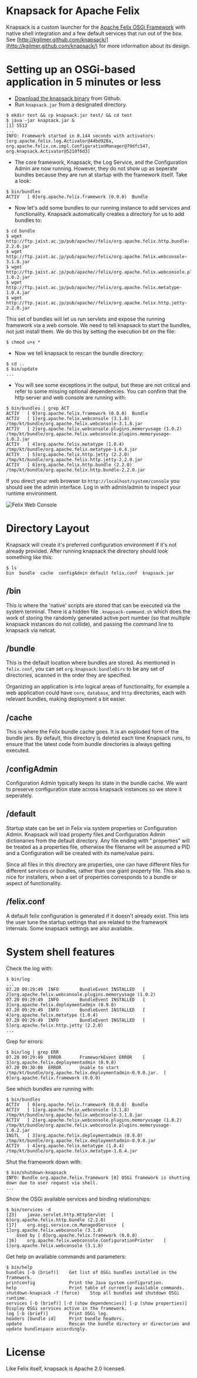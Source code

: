 
# Knapsack for Apache Felix

Knapsack is a custom launcher for the [Apache Felix OSGi Framework](http://felix.apache.org/site/index.html) with native shell integration and a few default services that run out of the box.  See [http://kgilmer.github.com/knapsack/](http://kgilmer.github.com/knapsack/) for more information about its design.

# Setting up an OSGi-based application in 5 minutes or less
- [Download the knapsack binary](https://github.com/downloads/kgilmer/knapsack/knapsack.jar) from Github.
- Run `knapsack.jar` from a designated directory.

```
$ mkdir test && cp knapsack.jar test/ && cd test
$ java -jar knapsack.jar &
[1] 5513
...
INFO: Framework started in 0.144 seconds with activators: [org.apache.felix.log.Activator@44bd928a, org.apache.felix.cm.impl.ConfigurationManager@79dfc547, org.knapsack.Activator@5210f6d3]
```
- The core framework, Knapsack, the Log Service, and the Configuration Admin are now running.  However, they do not show up as seperate bundles because they are run at startup with the framework itself.  Take a look:

```
$ bin/bundles 
ACTIV 	[ 0]org.apache.felix.framework (0.0.0) 	Bundle
```
- Now let's add some bundles to our running instance to add services and functionality.  Knapsack automatically creates a directory for us to add bundles to:

```
$ cd bundle
$ wget http://ftp.jaist.ac.jp/pub/apache//felix/org.apache.felix.http.bundle-2.2.0.jar
$ wget http://ftp.jaist.ac.jp/pub/apache//felix/org.apache.felix.webconsole-3.1.8.jar
$ wget http://ftp.jaist.ac.jp/pub/apache//felix/org.apache.felix.webconsole.plugins.memoryusage-1.0.2.jar
$ wget http://ftp.jaist.ac.jp/pub/apache//felix/org.apache.felix.metatype-1.0.4.jar
$ wget http://ftp.jaist.ac.jp/pub/apache//felix/org.apache.felix.http.jetty-2.2.0.jar
```
This set of bundles will let us run servlets and expose the running framework via a web console.  We need to tell knapsack to start the bundles, not just install them.  We do this by setting the execution bit on the file:

```
$ chmod u+x *
```

- Now we tell knapsack to rescan the bundle directory:

```
$ cd ..
$ bin/update
...
```

- You will see some exceptions in the output, but these are not critical and refer to some missing optional dependencies.  You can confirm that the http server and web console are running with:

```
$ bin/bundles | grep ACT
ACTIV 	[ 0]org.apache.felix.framework (0.0.0) 	Bundle
ACTIV 	[ 1]org.apache.felix.webconsole (3.1.8) 	/tmp/kt/bundle/org.apache.felix.webconsole-3.1.8.jar
ACTIV 	[ 2]org.apache.felix.webconsole.plugins.memoryusage (1.0.2) 	/tmp/kt/bundle/org.apache.felix.webconsole.plugins.memoryusage-1.0.2.jar
ACTIV 	[ 4]org.apache.felix.metatype (1.0.4) 	/tmp/kt/bundle/org.apache.felix.metatype-1.0.4.jar
ACTIV 	[ 5]org.apache.felix.http.jetty (2.2.0) 	/tmp/kt/bundle/org.apache.felix.http.jetty-2.2.0.jar
ACTIV 	[ 6]org.apache.felix.http.bundle (2.2.0) 	/tmp/kt/bundle/org.apache.felix.http.bundle-2.2.0.jar
```
If you direct your web browser to `http://localhost/system/console` you should see the admin interface.  Log in with admin/admin to inspect your runtime environment.

![Felix Web Console](http://kgilmer.github.com/knapsack/images/screenshot1.png)

# Directory Layout

Knapsack will create it's preferred configuration environment if it's not already provided.  After running knapsack the directory should look something like this:

```
$ ls
bin  bundle  cache  configAdmin default felix.conf  knapsack.jar
```

## /bin
This is where the 'native' scripts are stored that can be executed via the system terminal.  There is a hidden file `.knapsack-command.sh` which does the work of storing the randomly generated active port number (so that multiple knapsack instances do not collide), and passing the command line to knapsack via netcat.

## /bundle
This is the default location where bundles are stored.  As mentioned in `felix.conf`, you can set `org.knapsack.bundleDirs` to be any set of directories, scanned in the order they are specified.

Organizing an application is into logical areas of functionality, for example a web application could have `core`, `database`, and `http` directories, each with relevant bundles, making deployment a bit easier.

## /cache
This is where the Felix bundle cache goes.  It is an exploded form of the bundle jars.  By default, this directory is deleted each time Knapsack runs, to ensure that the latest code from bundle directories is always getting executed.

## /configAdmin
Configuration Admin typically keeps its state in the bundle cache.  We want to preserve configuration state across knapsack instances so we store it seperately.

## /default
Startup state can be set in Felix via system properties or Configuration Admin.  Knapsack will load property files and Configuration Admin dictionaries from the default directory.  Any file ending with ".properties" will be treated as a properties file, otherwise the filename will be assumed a PID and a Configuration will be created with its name/value pairs.

Since all files in this directory are properties, one can have different files for different services or bundles, rather than one giant property file.  This also is nice for installers, when a set of properties corresponds to a bundle or aspect of functionality.

## /felix.conf
A default felix configuration is generated if it doesn't already exist.  This lets the user tune the startup settings that are related to the framework internals.  Some knapsack settings are also available.

# System shell features

Check the log with:

```
$ bin/log 
...
07.20 09:29:49 	INFO    	BundleEvent INSTALLED 	[ 2]org.apache.felix.webconsole.plugins.memoryusage (1.0.2)
07.20 09:29:49 	INFO    	BundleEvent INSTALLED 	[ 3]org.apache.felix.deploymentadmin (0.9.0)
07.20 09:29:49 	INFO    	BundleEvent INSTALLED 	[ 4]org.apache.felix.metatype (1.0.4)
07.20 09:29:49 	INFO    	BundleEvent INSTALLED 	[ 5]org.apache.felix.http.jetty (2.2.0)
...
```

Grep for errors:

```
$ bin/log | grep ERR
07.20 09:29:49 	ERROR   	FrameworkEvent ERROR 	[ 3]org.apache.felix.deploymentadmin (0.9.0)
07.20 09:30:08 	ERROR   	Unable to start /tmp/kt/bundle/org.apache.felix.deploymentadmin-0.9.0.jar. 	[ 0]org.apache.felix.framework (0.0.0)
```

See which bundles are running with:

```
$ bin/bundles 
ACTIV 	[ 0]org.apache.felix.framework (0.0.0) 	Bundle
ACTIV 	[ 1]org.apache.felix.webconsole (3.1.8) 	/tmp/kt/bundle/org.apache.felix.webconsole-3.1.8.jar
ACTIV 	[ 2]org.apache.felix.webconsole.plugins.memoryusage (1.0.2) 	/tmp/kt/bundle/org.apache.felix.webconsole.plugins.memoryusage-1.0.2.jar
INSTL 	[ 3]org.apache.felix.deploymentadmin (0.9.0) 	/tmp/kt/bundle/org.apache.felix.deploymentadmin-0.9.0.jar
ACTIV 	[ 4]org.apache.felix.metatype (1.0.4) 	/tmp/kt/bundle/org.apache.felix.metatype-1.0.4.jar
```

Shut the framework down with:

```
$ bin/shutdown-knapsack 
INFO: Bundle org.apache.felix.framework [0] OSGi framework is shutting down due to user request via shell.
...
```

Show the OSGi available services and binding relationships:

```
$ bin/services -d
[23] 	javax.servlet.http.HttpServlet 	[ 6]org.apache.felix.http.bundle (2.2.0)
[17] 	org.osgi.service.cm.ManagedService 	[ 1]org.apache.felix.webconsole (3.1.8)
	Used by [ 0]org.apache.felix.framework (0.0.0)
[16] 	org.apache.felix.webconsole.ConfigurationPrinter 	[ 1]org.apache.felix.webconsole (3.1.8)
```

Get help on available commands and parameters:

```
$ bin/help 
bundles [-b (brief)] 	Get list of OSGi bundles installed in the framework.
printconfig          	Print the Java system configuration.
help                 	Print table of currently available commands.
shutdown-knapsack -f (force) 	Stop all bundles and shutdown OSGi runtime.
services [-b (brief)] [-d (show dependencies)] [-p (show properties)] 	Display OSGi services active in the framework.
log [-b (brief)]     	Print OSGi log.
headers [bundle id]  	Print bundle headers.
update               	Rescan the bundle directory or directories and update bundlespace accordingly.
```

# License

Like Felix itself, knapsack is Apache 2.0 licensed.